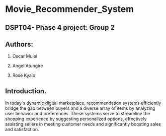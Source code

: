 
# Movie_Recommender_System

## DSPT04- Phase 4 project: Group 2

## Authors:

   1. Oscar Mulei
    
   2. Angel Atungire
    
   3. Rose Kyalo
    
    
## Introduction.

In today's dynamic digital marketplace, recommendation systems efficiently bridge the gap between buyers and a diverse array of items by analyzing user behavior and preferences. These systems serve to streamline the shopping experience by suggesting personalized options, effectively assisting sellers in meeting customer needs and significantly boosting sales and satisfaction.



